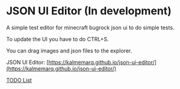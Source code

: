 # JSON UI Editor (In development)
A simple test editor for minecraft bugrock json ui to do simple tests. 


To update the UI you have to do CTRL+S.


You can drag images and json files to the explorer.


JSON UI Editor: [https://kalmemarq.github.io/json-ui-editor/](https://kalmemarq.github.io/json-ui-editor/)

[TODO List](https://github.com/KalmeMarq/json-ui-editor/blob/master/todo.md)
